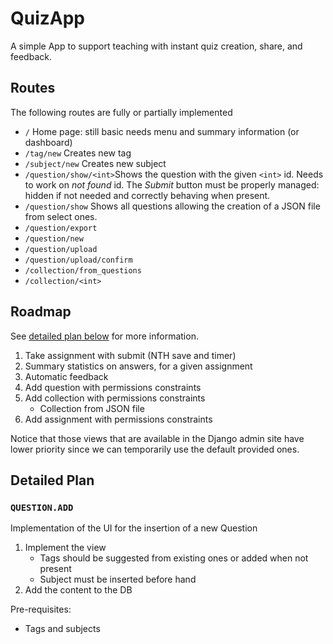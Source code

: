 # QuizApp
A simple App to support teaching with instant quiz creation, share, and feedback.

## Routes
The following routes are fully or partially implemented
* `/` Home page: still basic needs menu and summary information (or dashboard)
* `/tag/new` Creates new tag 
* `/subject/new` Creates new subject
* `/question/show/<int>`Shows the question with the given `<int>` id. Needs to work on *not found* id. The *Submit* button must be properly managed: hidden if not needed and correctly behaving when present.
* `/question/show` Shows all questions allowing the creation of a JSON file from select ones.
* `/question/export`
* `/question/new`
* `/question/upload`
* `/question/upload/confirm`
* `/collection/from_questions`
* `/collection/<int>`


## Roadmap
See [detailed plan below](#detailed-plan) for more information.

1. Take assignment with submit (NTH save and timer)
2. Summary statistics on answers, for a given assignment
3. Automatic feedback
4. Add question with permissions constraints
5. Add collection with permissions constraints
   - Collection from JSON file
6. Add assignment with permissions constraints

Notice that those views that are available in the Django admin site have lower priority since we can temporarily use the default provided ones.


## Detailed Plan

### `QUESTION.ADD`
Implementation of the UI for the insertion of a new Question
1. Implement the view
   - Tags should be suggested from existing ones or added when not present
   - Subject must be inserted before hand
2. Add the content to the DB

Pre-requisites:
* Tags and subjects